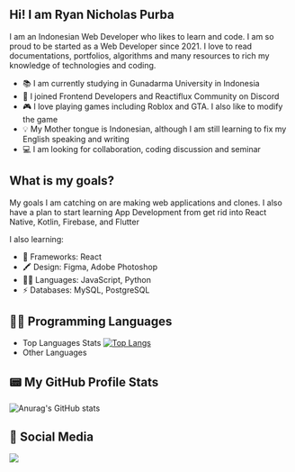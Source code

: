 ## Hi! I am Ryan Nicholas Purba

I am an Indonesian Web Developer who likes to learn and code. I am so proud to be started as a Web Developer since 2021. I love to read documentations, portfolios, algorithms and many resources to rich my knowledge of technologies and coding.

- 📚 I am currently studying in Gunadarma University in Indonesia
- 👥 I joined Frontend Developers and Reactiflux Community on Discord
- 🎮 I love playing games including Roblox and GTA. I also like to modify the game
- 💡 My Mother tongue is Indonesian, although I am still learning to fix my English speaking and writing
- 💻 I am looking for collaboration, coding discussion and seminar

## What is my goals?
My goals I am catching on are making web applications and clones. I also have a plan to start learning App Development from get rid into React Native, Kotlin, Firebase, and Flutter

I also learning:
- 🚀 Frameworks: React
- 🖍 Design: Figma, Adobe Photoshop
- 👩‍💻 Languages: JavaScript, Python
- ⚡ Databases: MySQL, PostgreSQL

## 👩‍💻 Programming Languages
- Top Languages Stats
[![Top Langs](https://github-readme-stats.vercel.app/api/top-langs/?username=ryanlikestocode44&theme=tokyonight)](https://github.com/anuraghazra/github-readme-stats)
- Other Languages


## 📟 My GitHub Profile Stats
![Anurag's GitHub stats](https://github-readme-stats.vercel.app/api?username=ryanlikestocode44&show_icons=true&theme=tokyonight)

## 👨 Social Media
<a href="https://www.instagram.com/ryan_nicholas.44/"><img src="https://img.shields.io/badge/Instagram-E4405F?style=for-the-badge&logo=instagram&logoColor=white" /></a>

